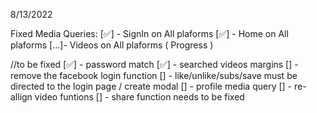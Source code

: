 8/13/2022

Fixed Media Queries:
[✅] - SignIn on All plaforms
[✅] - Home on All plaforms
[...]- Videos on All plaforms ( Progress )

//to be fixed
[✅] - password match
[✅] - searched videos margins
[] - remove the facebook login function
[] - like/unlike/subs/save must be directed to the login page / create modal
[] - profile media query
[] - re-allign video funtions
[] - share function needs to be fixed
